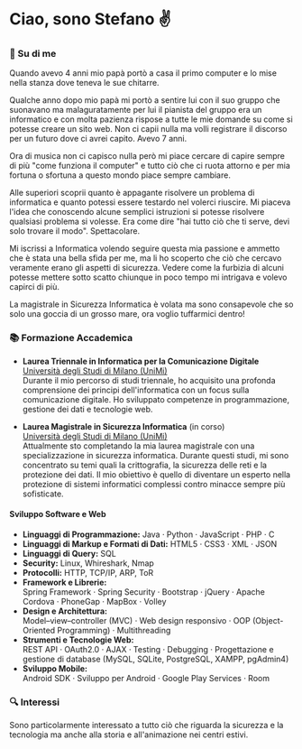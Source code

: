# Ciao, sono Stefano ✌️

### 🌟 Su di me


Quando avevo 4 anni mio papà portò a casa il primo computer e lo mise nella stanza dove teneva le sue chitarre.

Qualche anno dopo mio papà mi portò a sentire lui con il suo gruppo che suonavano ma malaguratamente per lui il pianista del gruppo era un informatico e con molta pazienza rispose a tutte le mie domande su come si potesse creare un sito web. Non ci capii nulla ma volli registrare il discorso per un futuro dove ci avrei capito. 
Avevo 7 anni.

Ora di musica non ci capisco nulla però mi piace cercare di capire sempre di più "come funziona il computer" e tutto ciò che ci ruota attorno e per mia fortuna o sfortuna a questo mondo piace sempre cambiare.

Alle superiori scoprii quanto è appagante risolvere un problema di informatica e quanto potessi essere testardo nel volerci riuscire.
Mi piaceva l'idea che conoscendo alcune semplici istruzioni si potesse risolvere qualsiasi problema si volesse. Era come dire "hai tutto ciò che ti serve, devi solo trovare il modo". Spettacolare.

Mi iscrissi a Informatica volendo seguire questa mia passione e ammetto che è stata una bella sfida per me, ma li ho scoperto che ciò che cercavo veramente erano gli aspetti di sicurezza. Vedere come la furbizia di alcuni potesse mettere sotto scatto chiunque in poco tempo mi intrigava e volevo capirci di più. 

La magistrale in Sicurezza Informatica è volata ma sono consapevole che so solo una goccia di un grosso mare, ora voglio tuffarmici dentro!

### 📚 Formazione Accademica

- **Laurea Triennale in Informatica per la Comunicazione Digitale**  
  [Università degli Studi di Milano (UniMi)](https://www.unimi.it/it/corsi/laurea-triennale/informatica-la-comunicazione-digitale)  
  Durante il mio percorso di studi triennale, ho acquisito una profonda comprensione dei principi dell'informatica con un focus sulla comunicazione digitale. Ho sviluppato competenze in programmazione, gestione dei dati e tecnologie web.

- **Laurea Magistrale in Sicurezza Informatica** (in corso)  
  [Università degli Studi di Milano (UniMi)](https://www.unimi.it/it/corsi/laurea-magistrale/sicurezza-informatica)  
  Attualmente sto completando la mia laurea magistrale con una specializzazione in sicurezza informatica. Durante questi studi, mi sono concentrato su temi quali la crittografia, la sicurezza delle reti e la protezione dei dati. Il mio obiettivo è quello di diventare un esperto nella protezione di sistemi informatici complessi contro minacce sempre più sofisticate.

#### **Sviluppo Software e Web**
- **Linguaggi di Programmazione:**
  Java · Python · JavaScript · PHP · C
- **Linguaggi di Markup e Formati di Dati:**
  HTML5 · CSS3 · XML · JSON
- **Linguaggi di Query:**
  SQL
- **Security:**
  Linux, Whireshark, Nmap
- **Protocolli:**
   HTTP, TCP/IP, ARP, ToR
- **Framework e Librerie:**  
  Spring Framework · Spring Security · Bootstrap · jQuery · Apache Cordova · PhoneGap · MapBox · Volley
- **Design e Architettura:**  
  Model–view–controller (MVC) · Web design responsivo · OOP (Object-Oriented Programming) · Multithreading
- **Strumenti e Tecnologie Web:**  
  REST API · OAuth2.0 · AJAX · Testing · Debugging · Progettazione e gestione di database (MySQL, SQLite, PostgreSQL, XAMPP, pgAdmin4)
- **Sviluppo Mobile:**  
  Android SDK · Sviluppo per Android · Google Play Services · Room

### 🔍 Interessi

Sono particolarmente interessato a tutto ciò che riguarda la sicurezza e la tecnologia ma anche alla storia e all'animazione nei centri estivi.








